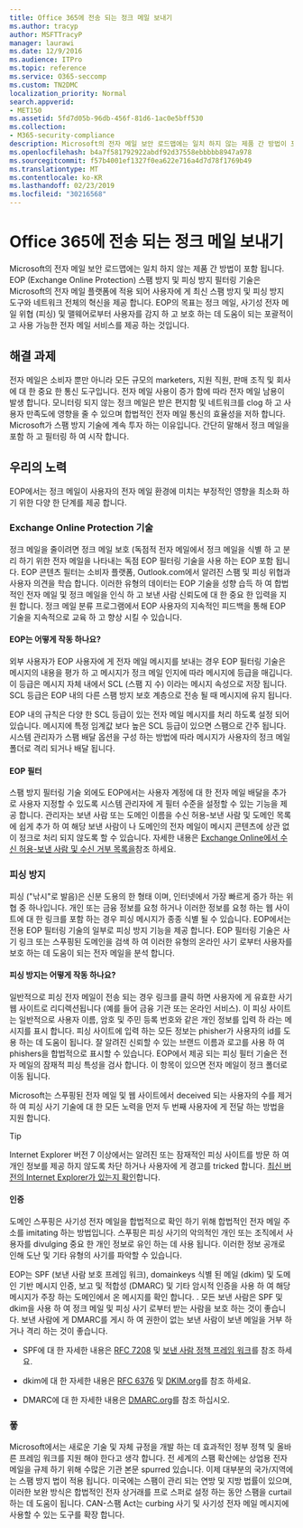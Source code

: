 ```yaml
---
title: Office 365에 전송 되는 정크 메일 보내기
ms.author: tracyp
author: MSFTTracyP
manager: laurawi
ms.date: 12/9/2016
ms.audience: ITPro
ms.topic: reference
ms.service: O365-seccomp
ms.custom: TN2DMC
localization_priority: Normal
search.appverid:
- MET150
ms.assetid: 5fd7d05b-96db-456f-81d6-1ac0e5bff530
ms.collection:
- M365-security-compliance
description: Microsoft의 전자 메일 보안 로드맵에는 일치 하지 않는 제품 간 방법이 포함 됩니다. EOP (Exchange Online Protection) 스팸 방지 및 피싱 방지 필터링 기술은 Microsoft의 전자 메일 플랫폼에 적용 되어 사용자에 게 최신 스팸 방지 및 피싱 방지 도구와 네트워크 전체의 혁신을 제공 합니다. EOP의 목표는 정크 메일, 사기성 전자 메일 위협 (피싱) 및 맬웨어로부터 사용자를 감지 하 고 보호 하는 데 도움이 되는 포괄적이 고 사용 가능한 전자 메일 서비스를 제공 하는 것입니다.
ms.openlocfilehash: b4a7f581792922abdf92d37558ebbbbb8947a978
ms.sourcegitcommit: f57b4001ef1327f0ea622e716a4d7d78f1769b49
ms.translationtype: MT
ms.contentlocale: ko-KR
ms.lasthandoff: 02/23/2019
ms.locfileid: "30216568"
---
```

# <a name="fighting-junk-email-sent-to-office-365"></a>Office 365에 전송 되는 정크 메일 보내기

Microsoft의 전자 메일 보안 로드맵에는 일치 하지 않는 제품 간 방법이 포함 됩니다. EOP (Exchange Online Protection) 스팸 방지 및 피싱 방지 필터링 기술은 Microsoft의 전자 메일 플랫폼에 적용 되어 사용자에 게 최신 스팸 방지 및 피싱 방지 도구와 네트워크 전체의 혁신을 제공 합니다. EOP의 목표는 정크 메일, 사기성 전자 메일 위협 (피싱) 및 맬웨어로부터 사용자를 감지 하 고 보호 하는 데 도움이 되는 포괄적이 고 사용 가능한 전자 메일 서비스를 제공 하는 것입니다.
  
## <a name="the-challenge"></a>해결 과제

전자 메일은 소비자 뿐만 아니라 모든 규모의 marketers, 지원 직원, 판매 조직 및 회사에 대 한 중요 한 통신 도구입니다. 전자 메일 사용이 증가 함에 따라 전자 메일 남용이 발생 합니다. 모니터링 되지 않는 정크 메일은 받은 편지함 및 네트워크를 clog 하 고 사용자 만족도에 영향을 줄 수 있으며 합법적인 전자 메일 통신의 효율성을 저하 합니다. Microsoft가 스팸 방지 기술에 계속 투자 하는 이유입니다. 간단히 말해서 정크 메일을 포함 하 고 필터링 하 여 시작 합니다. 
  
## <a name="our-efforts"></a>우리의 노력

EOP에서는 정크 메일이 사용자의 전자 메일 환경에 미치는 부정적인 영향을 최소화 하기 위한 다양 한 단계를 제공 합니다.
  
### <a name="exchange-online-protection-technology"></a>Exchange Online Protection 기술

정크 메일을 줄이려면 정크 메일 보호 (독점적 전자 메일에서 정크 메일을 식별 하 고 분리 하기 위한 전자 메일을 나타내는 독점 EOP 필터링 기술을 사용 하는 EOP 포함 됩니다. EOP 콘텐츠 필터는 소비자 플랫폼, Outlook.com에서 알려진 스팸 및 피싱 위협과 사용자 의견을 학습 합니다. 이러한 유형의 데이터는 EOP 기술을 성향 습득 하 여 합법적인 전자 메일 및 정크 메일을 인식 하 고 보낸 사람 신뢰도에 대 한 중요 한 입력을 지원 합니다. 정크 메일 분류 프로그램에서 EOP 사용자의 지속적인 피드백을 통해 EOP 기술을 지속적으로 교육 하 고 향상 시킬 수 있습니다.
  
#### <a name="how-does-eop-work"></a>EOP는 어떻게 작동 하나요?

외부 사용자가 EOP 사용자에 게 전자 메일 메시지를 보내는 경우 EOP 필터링 기술은 메시지의 내용을 평가 하 고 메시지가 정크 메일 인지에 따라 메시지에 등급을 매깁니다. 이 등급은 메시지 자체 내에서 SCL (스팸 지 수) 이라는 메시지 속성으로 저장 됩니다. SCL 등급은 EOP 내의 다른 스팸 방지 보호 계층으로 전송 될 때 메시지에 유지 됩니다. 
  
EOP 내의 규칙은 다양 한 SCL 등급이 있는 전자 메일 메시지를 처리 하도록 설정 되어 있습니다. 메시지에 특정 임계값 보다 높은 SCL 등급이 있으면 스팸으로 간주 됩니다. 시스템 관리자가 스팸 배달 옵션을 구성 하는 방법에 따라 메시지가 사용자의 정크 메일 폴더로 격리 되거나 배달 됩니다.
  
#### <a name="eop-filters"></a>EOP 필터

스팸 방지 필터링 기술 외에도 EOP에서는 사용자 계정에 대 한 전자 메일 배달을 추가로 사용자 지정할 수 있도록 시스템 관리자에 게 필터 수준을 설정할 수 있는 기능을 제공 합니다. 관리자는 보낸 사람 또는 도메인 이름을 수신 허용-보낸 사람 및 도메인 목록에 쉽게 추가 하 여 해당 보낸 사람이 나 도메인의 전자 메일이 메시지 콘텐츠에 상관 없이 정크로 처리 되지 않도록 할 수 있습니다. 자세한 내용은 [Exchange Online에서 수신 허용-보낸 사람 및 수신 거부 목록을](safe-sender-and-blocked-sender-lists-faq.md)참조 하세요.
  
### <a name="phishing-protection"></a>피싱 방지

피싱 ("낚시"로 발음)은 신분 도용의 한 형태 이며, 인터넷에서 가장 빠르게 증가 하는 위협 중 하나입니다. 개인 또는 금융 정보를 요청 하거나 이러한 정보를 요청 하는 웹 사이트에 대 한 링크를 포함 하는 경우 피싱 메시지가 종종 식별 될 수 있습니다. EOP에서는 전용 EOP 필터링 기술의 일부로 피싱 방지 기능을 제공 합니다. EOP 필터링 기술은 사기 링크 또는 스푸핑된 도메인을 검색 하 여 이러한 유형의 온라인 사기 로부터 사용자를 보호 하는 데 도움이 되는 전자 메일을 분석 합니다.
  
#### <a name="how-does-phishing-protection-work"></a>피싱 방지는 어떻게 작동 하나요?

일반적으로 피싱 전자 메일이 전송 되는 경우 링크를 클릭 하면 사용자에 게 유효한 사기 웹 사이트로 리디렉션됩니다 (예를 들어 금융 기관 또는 온라인 서비스). 이 피싱 사이트는 일반적으로 사용자 이름, 암호 및 주민 등록 번호와 같은 개인 정보를 입력 하 라는 메시지를 표시 합니다. 피싱 사이트에 입력 하는 모든 정보는 phisher가 사용자의 id를 도용 하는 데 도움이 됩니다. 잘 알려진 신뢰할 수 있는 브랜드 이름과 로고를 사용 하 여 phishers을 합법적으로 표시할 수 있습니다. EOP에서 제공 되는 피싱 필터 기술은 전자 메일의 잠재적 피싱 특성을 검사 합니다. 이 항목이 있으면 전자 메일이 정크 폴더로 이동 됩니다.
  
Microsoft는 스푸핑된 전자 메일 및 웹 사이트에서 deceived 되는 사용자의 수를 제거 하 여 피싱 사기 기술에 대 한 모든 노력을 먼저 두 번째 사용자에 게 전달 하는 방법을 지원 합니다. 
  
> [!TIP]
> Internet Explorer 버전 7 이상에서는 알려진 또는 잠재적인 피싱 사이트를 방문 하 여 개인 정보를 제공 하지 않도록 차단 하거나 사용자에 게 경고를 tricked 합니다. [최신 버전의 Internet Explorer가 있는지 확인](https://www.microsoft.com/windows/ie/default.mspx)합니다. 
  
#### <a name="authentication"></a>인증

도메인 스푸핑은 사기성 전자 메일을 합법적으로 확인 하기 위해 합법적인 전자 메일 주소를 imitating 하는 방법입니다. 스푸핑은 피싱 사기의 악의적인 개인 또는 조직에서 사용자를 divulging 중요 한 개인 정보로 유인 하는 데 사용 됩니다. 이러한 정보 공개로 인해 도난 및 기타 유형의 사기를 파악할 수 있습니다.
  
EOP는 SPF (보낸 사람 보호 프레임 워크), domainkeys 식별 된 메일 (dkim) 및 도메인 기반 메시지 인증, 보고 및 적합성 (DMARC) 및 기타 암시적 인증을 사용 하 여 해당 메시지가 주장 하는 도메인에서 온 메시지를 확인 합니다. . 모든 보낸 사람은 SPF 및 dkim을 사용 하 여 정크 메일 및 피싱 사기 로부터 받는 사람을 보호 하는 것이 좋습니다. 보낸 사람에 게 DMARC를 게시 하 여 권한이 없는 보낸 사람이 보낸 메일을 거부 하거나 격리 하는 것이 좋습니다.
  
- SPF에 대 한 자세한 내용은 [RFC 7208](https://tools.ietf.org/html/rfc7208) 및 [보낸 사람 정책 프레임 워크](http://www.openspf.org/)를 참조 하세요.
    
- dkim에 대 한 자세한 내용은 [RFC 6376](https://tools.ietf.org/html/rfc6376) 및 [DKIM.org](http://dkim.org/)를 참조 하세요.
    
- DMARC에 대 한 자세한 내용은 [DMARC.org](https://dmarc.org/)를 참조 하십시오.
    
### <a name="legislation"></a>퐇

Microsoft에서는 새로운 기술 및 자체 규정을 개발 하는 데 효과적인 정부 정책 및 올바른 프레임 워크를 지원 해야 한다고 생각 합니다. 전 세계의 스팸 확산에는 상업용 전자 메일을 규제 하기 위해 수많은 기관 본문 spurred 있습니다. 이제 대부분의 국가/지역에는 스팸 방지 법이 적용 됩니다. 미국에는 스팸이 관리 되는 연방 및 지방 법률이 있으며, 이러한 보완 방식은 합법적인 전자 상거래를 프로 스퍼로 설정 하는 동안 스팸을 curtail 하는 데 도움이 됩니다. CAN-스팸 Act는 curbing 사기 및 사기성 전자 메일 메시지에 사용할 수 있는 도구를 확장 합니다.
  

